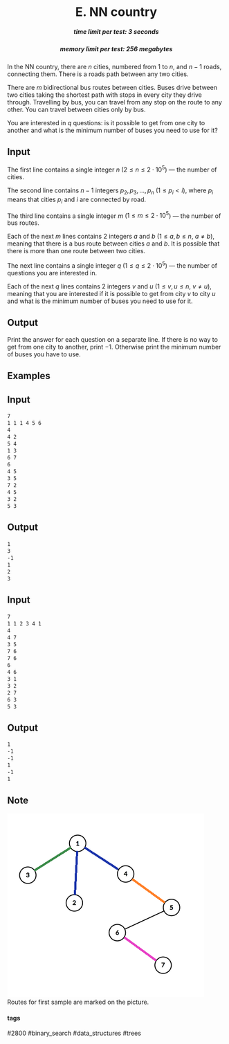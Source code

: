 <h1 style='text-align: center;'> E. NN country</h1>

<h5 style='text-align: center;'>time limit per test: 3 seconds</h5>
<h5 style='text-align: center;'>memory limit per test: 256 megabytes</h5>

In the NN country, there are $n$ cities, numbered from $1$ to $n$, and $n - 1$ roads, connecting them. There is a roads path between any two cities.

There are $m$ bidirectional bus routes between cities. Buses drive between two cities taking the shortest path with stops in every city they drive through. Travelling by bus, you can travel from any stop on the route to any other. You can travel between cities only by bus.

You are interested in $q$ questions: is it possible to get from one city to another and what is the minimum number of buses you need to use for it?

## Input

The first line contains a single integer $n$ ($2 \le n \le 2 \cdot 10^5$) — the number of cities.

The second line contains $n - 1$ integers $p_2, p_3, \ldots, p_n$ ($1 \le p_i < i$), where $p_i$ means that cities $p_i$ and $i$ are connected by road.

The third line contains a single integer $m$ ($1 \le m \le 2 \cdot 10^5$) — the number of bus routes.

Each of the next $m$ lines contains $2$ integers $a$ and $b$ ($1 \le a, b \le n$, $a \neq b$), meaning that there is a bus route between cities $a$ and $b$. It is possible that there is more than one route between two cities.

The next line contains a single integer $q$ ($1 \le q \le 2 \cdot 10^5$) — the number of questions you are interested in.

Each of the next $q$ lines contains $2$ integers $v$ and $u$ ($1 \le v, u \le n$, $v \neq u$), meaning that you are interested if it is possible to get from city $v$ to city $u$ and what is the minimum number of buses you need to use for it.

## Output

Print the answer for each question on a separate line. If there is no way to get from one city to another, print $-1$. Otherwise print the minimum number of buses you have to use.

## Examples

## Input


```
7  
1 1 1 4 5 6  
4  
4 2  
5 4  
1 3  
6 7  
6  
4 5  
3 5  
7 2  
4 5  
3 2  
5 3  

```
## Output


```
1  
3  
-1  
1  
2  
3  

```
## Input


```
7  
1 1 2 3 4 1  
4  
4 7  
3 5  
7 6  
7 6  
6  
4 6  
3 1  
3 2  
2 7  
6 3  
5 3  

```
## Output


```
1  
-1  
-1  
1  
-1  
1  

```
## Note

 ![](images/3b06a64ce88b177c57def9a4c8f1a983c157501c.png) Routes for first sample are marked on the picture. 

#### tags 

#2800 #binary_search #data_structures #trees 